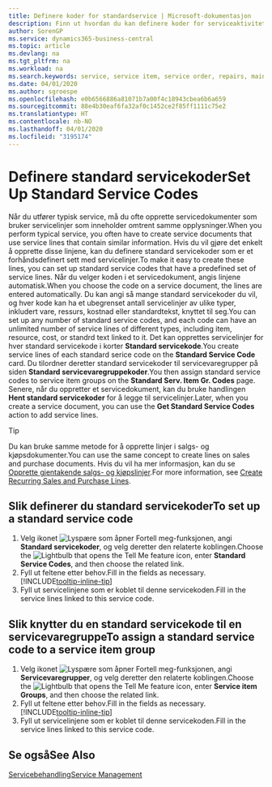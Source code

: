 ```yaml
---
title: Definere koder for standardservice | Microsoft-dokumentasjon
description: Finn ut hvordan du kan definere koder for serviceaktiviteter som utføres ofte.
author: SorenGP
ms.service: dynamics365-business-central
ms.topic: article
ms.devlang: na
ms.tgt_pltfrm: na
ms.workload: na
ms.search.keywords: service, service item, service order, repairs, maintenance
ms.date: 04/01/2020
ms.author: sgroespe
ms.openlocfilehash: e0b6566886a81071b7a00f4c18943cbea6b6a659
ms.sourcegitcommit: 88e4b30eaf6fa32af0c1452ce2f85ff1111c75e2
ms.translationtype: HT
ms.contentlocale: nb-NO
ms.lasthandoff: 04/01/2020
ms.locfileid: "3195174"
---
```

# <a name="set-up-standard-service-codes"></a><span data-ttu-id="74bad-103">Definere standard servicekoder</span><span class="sxs-lookup"><span data-stu-id="74bad-103">Set Up Standard Service Codes</span></span>
<span data-ttu-id="74bad-104">Når du utfører typisk service, må du ofte opprette servicedokumenter som bruker servicelinjer som inneholder omtrent samme opplysninger.</span><span class="sxs-lookup"><span data-stu-id="74bad-104">When you perform typical service, you often have to create service documents that use service lines that contain similar information.</span></span> <span data-ttu-id="74bad-105">Hvis du vil gjøre det enkelt å opprette disse linjene, kan du definere standard servicekoder som er et forhåndsdefinert sett med servicelinjer.</span><span class="sxs-lookup"><span data-stu-id="74bad-105">To make it easy to create these lines, you can set up standard service codes that have a predefined set of service lines.</span></span> <span data-ttu-id="74bad-106">Når du velger koden i et servicedokument, angis linjene automatisk.</span><span class="sxs-lookup"><span data-stu-id="74bad-106">When you choose the code on a service document, the lines are entered automatically.</span></span> <span data-ttu-id="74bad-107">Du kan angi så mange standard servicekoder du vil, og hver kode kan ha et ubegrenset antall servicelinjer av ulike typer, inkludert vare, ressurs, kostnad eller standardtekst, knyttet til seg.</span><span class="sxs-lookup"><span data-stu-id="74bad-107">You can set up any number of standard service codes, and each code can have an unlimited number of service lines of different types, including item, resource, cost, or standrd text linked to it.</span></span> <span data-ttu-id="74bad-108">Det kan opprettes servicelinjer for hver standard servicekode i korter **Standard servicekode**.</span><span class="sxs-lookup"><span data-stu-id="74bad-108">You create service lines of each standard serice code on the **Standard Service Code** card.</span></span> <span data-ttu-id="74bad-109">Du tilordner deretter standard servicekoder til servicevaregrupper på siden **Standard servicevaregruppekoder**.</span><span class="sxs-lookup"><span data-stu-id="74bad-109">You then assign standard service codes to service item groups on the **Standard Serv. Item Gr. Codes** page.</span></span> <span data-ttu-id="74bad-110">Senere, når du oppretter et servicedokument, kan du bruke handlingen **Hent standard servicekoder** for å legge til servicelinjer.</span><span class="sxs-lookup"><span data-stu-id="74bad-110">Later, when you create a service document, you can use the **Get Standard Service Codes** action to add service lines.</span></span>  
  
> [!Tip]
>  <span data-ttu-id="74bad-111">Du kan bruke samme metode for å opprette linjer i salgs- og kjøpsdokumenter.</span><span class="sxs-lookup"><span data-stu-id="74bad-111">You can use the same concept to create lines on sales and purchase documents.</span></span> <span data-ttu-id="74bad-112">Hvis du vil ha mer informasjon, kan du se [Opprette gjentakende salgs- og kjøpslinjer](sales-how-work-standard-lines.md).</span><span class="sxs-lookup"><span data-stu-id="74bad-112">For more information, see [Create Recurring Sales and Purchase Lines](sales-how-work-standard-lines.md).</span></span>    
  
## <a name="to-set-up-a-standard-service-code"></a><span data-ttu-id="74bad-113">Slik definerer du standard servicekoder</span><span class="sxs-lookup"><span data-stu-id="74bad-113">To set up a standard service code</span></span>    
1. <span data-ttu-id="74bad-114">Velg ikonet ![Lyspære som åpner Fortell meg-funksjonen](media/ui-search/search_small.png "Fortell hva du vil gjøre"), angi **Standard servicekoder**, og velg deretter den relaterte koblingen.</span><span class="sxs-lookup"><span data-stu-id="74bad-114">Choose the ![Lightbulb that opens the Tell Me feature](media/ui-search/search_small.png "Tell me what you want to do") icon, enter **Standard Service Codes**, and then choose the related link.</span></span>  
2. <span data-ttu-id="74bad-115">Fyll ut feltene etter behov.</span><span class="sxs-lookup"><span data-stu-id="74bad-115">Fill in the fields as necessary.</span></span> [!INCLUDE[tooltip-inline-tip](includes/tooltip-inline-tip_md.md)]  
4. <span data-ttu-id="74bad-116">Fyll ut servicelinjene som er koblet til denne servicekoden.</span><span class="sxs-lookup"><span data-stu-id="74bad-116">Fill in the service lines linked to this service code.</span></span>  

## <a name="to-assign-a-standard-service-code-to-a-service-item-group"></a><span data-ttu-id="74bad-117">Slik knytter du en standard servicekode til en servicevaregruppe</span><span class="sxs-lookup"><span data-stu-id="74bad-117">To assign a standard service code to a service item group</span></span>
1. <span data-ttu-id="74bad-118">Velg ikonet ![Lyspære som åpner Fortell meg-funksjonen](media/ui-search/search_small.png "Fortell hva du vil gjøre"), angi **Servicevaregrupper**, og velg deretter den relaterte koblingen.</span><span class="sxs-lookup"><span data-stu-id="74bad-118">Choose the ![Lightbulb that opens the Tell Me feature](media/ui-search/search_small.png "Tell me what you want to do") icon, enter **Service item Groups**, and then choose the related link.</span></span>  
2. <span data-ttu-id="74bad-119">Fyll ut feltene etter behov.</span><span class="sxs-lookup"><span data-stu-id="74bad-119">Fill in the fields as necessary.</span></span> [!INCLUDE[tooltip-inline-tip](includes/tooltip-inline-tip_md.md)]
3. <span data-ttu-id="74bad-120">Fyll ut servicelinjene som er koblet til denne servicekoden.</span><span class="sxs-lookup"><span data-stu-id="74bad-120">Fill in the service lines linked to this service code.</span></span>  

## <a name="see-also"></a><span data-ttu-id="74bad-121">Se også</span><span class="sxs-lookup"><span data-stu-id="74bad-121">See Also</span></span>
[<span data-ttu-id="74bad-122">Servicebehandling</span><span class="sxs-lookup"><span data-stu-id="74bad-122">Service Management</span></span>](service-service.md)
